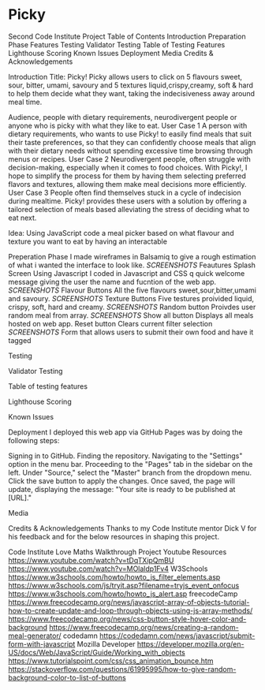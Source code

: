 # Picky
Second Code Institute Project
Table of Contents
Introduction
Preparation Phase
Features
Testing
Validator Testing
Table of Testing Features
Lighthouse Scoring
Known Issues
Deployment
Media
Credits & Acknowledgements


Introduction
Title: Picky! 
Picky allows users to click on 5 flavours sweet, sour, bitter, umami, savoury  and 5 textures liquid,crispy,creamy, soft  & hard to help them decide what they want, taking the indecisiveness away around meal time. 

Audience, people with dietary requirements, neurodivergent people or anyone who is picky with what they like to eat.
User Case 1 
A person with dietary requirements, who wants to use Picky! to easily find meals that suit their taste preferences, so that they can confidently choose meals that align with their dietary needs without spending excessive time browsing through menus or recipes.
User Case 2
Neurodivergent people, often struggle with decision-making, especially when it comes to food choices. With Picky!, I hope to simplify the process for them by having them selecting preferred flavors and textures, allowing them make meal decisions more efficiently.
User Case 3
People often find themselves stuck in a cycle of indecision during mealtime. Picky! provides these users with a solution by offering a tailored selection of meals based  alleviating the stress of deciding what to eat next.

Idea: Using JavaScript code a meal picker based on what flavour and texture you want to eat by having an interactable 

Preperation Phase
I made wireframes in Balsamiq to give a rough estimation of what i wanted the interface to look like.
*SCREENSHOTS*
Feautures
Splash Screen
Using Javascript I coded in Javascript and CSS q quick welcome message giving the user the name and fucntion of the web app.
*SCREENSHOTS*
Flavour Buttons
All the five flavours sweet,sour,bitter,umami and savoury.
*SCREENSHOTS*
Texture Buttons
Five testures proivided liquid, crispy, soft, hard and creamy.
*SCREENSHOTS*
Random button
Proivdes user random meal from array. 
*SCREENSHOTS*
Show all button
Displays all meals hosted on web app.
Reset button
Clears current filter selection
*SCREENSHOTS*
Form that allows users to submit their own food and have it tagged

 Testing

 Validator Testing 

 Table of testing features

 Lighthouse Scoring

 Known Issues

Deployment 
I deployed this web app via GitHub Pages was by doing the following steps:

Signing in to GitHub.
Finding the repository.
Navigating to the "Settings" option in the menu bar.
Proceeding to the "Pages" tab in the sidebar on the left.
Under "Source," select the "Master" branch from the dropdown menu.
Click the save button to apply the changes.
Once saved, the page will update, displaying the message: "Your site is ready to be published at [URL]."

Media

Credits & Acknowledgements
Thanks to my Code Institute mentor Dick V for his feedback and for the below resources in shaping this project.

Code Institute
Love Maths Walkthrough Project
Youtube Resources
https://www.youtube.com/watch?v=tDqTXipQmBU
https://www.youtube.com/watch?v=MOlaldp1Fv4
W3Schools
https://www.w3schools.com/howto/howto_js_filter_elements.asp
https://www.w3schools.com/js/tryit.asp?filename=tryjs_event_onfocus
https://www.w3schools.com/howto/howto_js_alert.asp
freecodeCamp
https://www.freecodecamp.org/news/javascript-array-of-objects-tutorial-how-to-create-update-and-loop-through-objects-using-js-array-methods/
https://www.freecodecamp.org/news/css-button-style-hover-color-and-background
https://www.freecodecamp.org/news/creating-a-random-meal-generator/
codedamn
https://codedamn.com/news/javascript/submit-form-with-javascript
Mozilla Developer
https://developer.mozilla.org/en-US/docs/Web/JavaScript/Guide/Working_with_objects
https://www.tutorialspoint.com/css/css_animation_bounce.htm
https://stackoverflow.com/questions/61995995/how-to-give-random-background-color-to-list-of-buttons